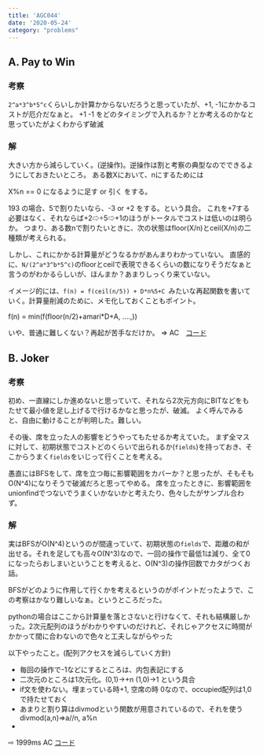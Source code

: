 ```yaml
---
title: 'AGC044'
date: '2020-05-24'
category: "problems"
---
```


## A. Pay to Win
### 考察
`2^a*3^b*5^c`くらいしか計算かからないだろうと思っていたが、+1, -1にかかるコストが厄介だなぁと。
+1 -1 をどのタイミングで入れるか？とか考えるのかなと思っていたがよくわからず破滅

### 解
大きい方から減らしていく。(逆操作)。逆操作は割と考察の典型なのでできるようにしておきたいところ。
ある数Xにおいて、nにするためには

X%n == 0 になるように足す or 引く
をする。

193 の場合、5で割りたいなら、-3 or +2 をする。という具合。
これを+7する必要はなく、それならば+2⇨÷5⇨+1のほうがトータルでコストは低いのは明らか。
つまり、ある数nで割りたいときに、次の状態はfloor(X/n)とceil(X/n)の二種類が考えられる。

しかし、これにかかる計算量がどうなるかがあんまりわかっていない。
直感的に、`N/(2^a*3^b*5^c)`のfloorとceilで表現できるくらいの数になりそうだなぁと言うのがわかるらしいが、ほんまか？あまりしっくり来ていない。

イメージ的には、`f(n) = f(ceil(n/5)) + D*n%5+C `みたいな再起関数を書いていく。計算量削減のために、メモ化しておくこともポイント。

f(n) = min(f(floor(n/2)+amari*D+A, ....,))

いや、普通に難しくない？再起が苦手なだけか。
⇒ AC　[コード](https://atcoder.jp/contests/agc044/submissions/13564996)


## B. Joker
### 考察
初め、一直線にしか進めないと思っていて、それなら2次元方向にBITなどをもたせて最小値を足し上げるで行けるかなと思ったが、破滅。
よく呼んでみると、自由に動けることが判明した。難しい。

その後、席を立った人の影響をどうやってもたせるか考えていた。
まず全マスに対して、初期状態でコストどのくらいで出られるか(`fields`)を持っておき、そこからうまく`fields`をいじって行くことを考える。

愚直にはBFSをして、席を立つ毎に影響範囲をカバーか？と思ったが、そもそもO(N^4)になりそうで破滅だろと思ってやめる。
席を立ったときに、影響範囲をunionfindでつないでうまくいかないかと考えたり、色々したがサンプル合わず。

### 解
実はBFSがO(N^4)というのが間違っていて、初期状態の`fields`で、距離の和が出せる。それを足しても高々O(N^3)なので、一回の操作で最低1は減り、全て0になったらおしまいということを考えると、O(N^3)の操作回数でカタがつくお話。

BFSがどのように作用して行くかを考えるというのがポイントだったようで、この考察はかなり難しいなぁ。というところだった。

pythonの場合はここから計算量を落とさないと行けなくて、それも結構厳しかった。2次元配列のほうがわかりやすいのだけれど、それじゃアクセスに時間がかかって間に合わないので色々と工夫しながらやった

以下やったこと。(配列アクセスを減らしていく方針)

- 毎回の操作で-1などにするところは、内包表記にする
- 二次元のところは1次元化。(0,1)->+n (1,0)->1 という具合
- if文を使わない。埋まっている時+1, 空席の時 0なので、occupied配列は1,0で持たせておく
- あまりと割り算はdivmodという関数が用意されているので、それを使うdivmod(a,n)=>a//n, a%n
- 

⇨ 1999ms AC [コード](https://atcoder.jp/contests/agc044/submissions/13562893)